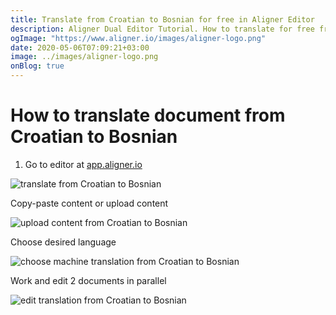 ```yaml
---
title: Translate from Croatian to Bosnian for free in Aligner Editor
description: Aligner Dual Editor Tutorial. How to translate for free from Croatian to Bosnian. Aligner is multilingual document management platform. 
ogImage: "https://www.aligner.io/images/aligner-logo.png"
date: 2020-05-06T07:09:21+03:00
image: ../images/aligner-logo.png
onBlog: true
---
```


# How to translate document from Croatian to Bosnian

1. Go to editor at [app.aligner.io](https://app.aligner.io "Aligner App web page")

![translate from Croatian to Bosnian](../aligner-blank-editor.png "translate from Croatian to Bosnian")

Copy-paste content or upload content

![upload content from Croatian to Bosnian](../aligner-uploaded-document.png "upload content from Croatian to Bosnian")

Choose desired language

![choose machine translation from Croatian to Bosnian](../aligner-language-dropdown.png "choose machine translation from Croatian to Bosnian")

Work and edit 2 documents in parallel

![edit translation from Croatian to Bosnian](../aligner-double-sitded-editor.png "edit translation from Croatian to Bosnian")

